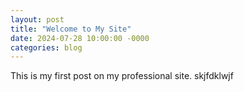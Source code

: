 ```yaml
---
layout: post
title: "Welcome to My Site"
date: 2024-07-28 10:00:00 -0000
categories: blog
---
```


This is my first post on my professional site.
skjfdklwjf
